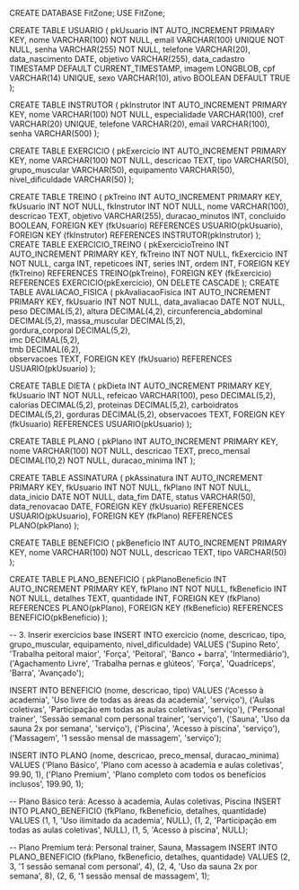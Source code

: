 CREATE DATABASE FitZone;
USE FitZone;

CREATE TABLE USUARIO (
    pkUsuario INT AUTO_INCREMENT PRIMARY KEY,
    nome VARCHAR(100) NOT NULL,
    email VARCHAR(100) UNIQUE NOT NULL,
    senha VARCHAR(255) NOT NULL,
    telefone VARCHAR(20),
    data_nascimento DATE,
    objetivo VARCHAR(255),
    data_cadastro TIMESTAMP DEFAULT CURRENT_TIMESTAMP,
    imagem LONGBLOB,
    cpf VARCHAR(14) UNIQUE,
    sexo VARCHAR(10),
    ativo BOOLEAN DEFAULT TRUE
);

CREATE TABLE INSTRUTOR (
    pkInstrutor INT AUTO_INCREMENT PRIMARY KEY,
    nome VARCHAR(100) NOT NULL,
    especialidade VARCHAR(100),
    cref VARCHAR(20) UNIQUE,
    telefone VARCHAR(20),
    email VARCHAR(100),
    senha VARCHAR(500)
);

CREATE TABLE EXERCICIO (
    pkExercicio INT AUTO_INCREMENT PRIMARY KEY,
    nome VARCHAR(100) NOT NULL,
    descricao TEXT,
    tipo VARCHAR(50),
    grupo_muscular VARCHAR(50),
    equipamento VARCHAR(50),
    nivel_dificuldade VARCHAR(50)
);



CREATE TABLE TREINO (
    pkTreino INT AUTO_INCREMENT PRIMARY KEY,
    fkUsuario INT NOT NULL,
    fkInstrutor INT NOT NULL,
    nome VARCHAR(100),
    descricao TEXT,
    objetivo VARCHAR(255),
    duracao_minutos INT,
    concluido BOOLEAN,
    FOREIGN KEY (fkUsuario) REFERENCES USUARIO(pkUsuario),
    FOREIGN KEY (fkInstrutor) REFERENCES INSTRUTOR(pkInstrutor)
);
CREATE TABLE EXERCICIO_TREINO (
    pkExercicioTreino INT AUTO_INCREMENT PRIMARY KEY,
    fkTreino INT NOT NULL,
    fkExercicio INT NOT NULL,
    carga INT,
    repeticoes INT,
    series INT,
    ordem INT,
    FOREIGN KEY (fkTreino) REFERENCES TREINO(pkTreino),
    FOREIGN KEY (fkExercicio) REFERENCES EXERCICIO(pkExercicio),
    ON DELETE CASCADE
);
CREATE TABLE AVALIACAO_FISICA (
    pkAvaliacaoFisica INT AUTO_INCREMENT PRIMARY KEY,
    fkUsuario INT NOT NULL,
    data_avaliacao DATE NOT NULL,
    peso DECIMAL(5,2),
    altura DECIMAL(4,2),
    circunferencia_abdominal DECIMAL(5,2),
    massa_muscular DECIMAL(5,2),      
    gordura_corporal DECIMAL(5,2),     
    imc DECIMAL(5,2),                  
    tmb DECIMAL(6,2),                 
    observacoes TEXT,
    FOREIGN KEY (fkUsuario) REFERENCES USUARIO(pkUsuario)
);

CREATE TABLE DIETA (
    pkDieta INT AUTO_INCREMENT PRIMARY KEY,
    fkUsuario INT NOT NULL,
    refeicao VARCHAR(100),
    peso DECIMAL(5,2),
    calorias DECIMAL(5,2),
    proteinas DECIMAL(5,2),
    carboidratos DECIMAL(5,2),
    gorduras DECIMAL(5,2),
    observacoes TEXT,
    FOREIGN KEY (fkUsuario) REFERENCES USUARIO(pkUsuario)
);

CREATE TABLE PLANO (
    pkPlano INT AUTO_INCREMENT PRIMARY KEY,
    nome VARCHAR(100) NOT NULL,
    descricao TEXT,
    preco_mensal DECIMAL(10,2) NOT NULL,
    duracao_minima INT
);

CREATE TABLE ASSINATURA (
    pkAssinatura INT AUTO_INCREMENT PRIMARY KEY,
    fkUsuario INT NOT NULL,
    fkPlano INT NOT NULL,
    data_inicio DATE NOT NULL,
    data_fim DATE,
    status VARCHAR(50),
    data_renovacao DATE,
    FOREIGN KEY (fkUsuario) REFERENCES USUARIO(pkUsuario),
    FOREIGN KEY (fkPlano) REFERENCES PLANO(pkPlano)
);

CREATE TABLE BENEFICIO (
    pkBeneficio INT AUTO_INCREMENT PRIMARY KEY,
    nome VARCHAR(100) NOT NULL,
    descricao TEXT,
    tipo VARCHAR(50)
);

CREATE TABLE PLANO_BENEFICIO (
    pkPlanoBeneficio INT AUTO_INCREMENT PRIMARY KEY,
    fkPlano INT NOT NULL,
    fkBeneficio INT NOT NULL,
    detalhes TEXT,
    quantidade INT,
    FOREIGN KEY (fkPlano) REFERENCES PLANO(pkPlano),
    FOREIGN KEY (fkBeneficio) REFERENCES BENEFICIO(pkBeneficio)
);

-- 3. Inserir exercícios base
INSERT INTO exercicio (nome, descricao, tipo, grupo_muscular, equipamento, nivel_dificuldade)
VALUES 
('Supino Reto', 'Trabalha peitoral maior', 'Força', 'Peitoral', 'Banco + barra', 'Intermediário'),
('Agachamento Livre', 'Trabalha pernas e glúteos', 'Força', 'Quadríceps', 'Barra', 'Avançado');

INSERT INTO BENEFICIO (nome, descricao, tipo) VALUES
('Acesso à academia', 'Uso livre de todas as áreas da academia', 'serviço'),
('Aulas coletivas', 'Participação em todas as aulas coletivas', 'serviço'),
('Personal trainer', 'Sessão semanal com personal trainer', 'serviço'),
('Sauna', 'Uso da sauna 2x por semana', 'serviço'),
('Piscina', 'Acesso à piscina', 'serviço'),
('Massagem', '1 sessão mensal de massagem', 'serviço');

INSERT INTO PLANO (nome, descricao, preco_mensal, duracao_minima) VALUES
('Plano Básico', 'Plano com acesso à academia e aulas coletivas', 99.90, 1),
('Plano Premium', 'Plano completo com todos os benefícios inclusos', 199.90, 1);

-- Plano Básico terá: Acesso à academia, Aulas coletivas, Piscina
INSERT INTO PLANO_BENEFICIO (fkPlano, fkBeneficio, detalhes, quantidade) VALUES
(1, 1, 'Uso ilimitado da academia', NULL),
(1, 2, 'Participação em todas as aulas coletivas', NULL),
(1, 5, 'Acesso à piscina', NULL);

-- Plano Premium terá: Personal trainer, Sauna, Massagem
INSERT INTO PLANO_BENEFICIO (fkPlano, fkBeneficio, detalhes, quantidade) VALUES
(2, 3, '1 sessão semanal com personal', 4),
(2, 4, 'Uso da sauna 2x por semana', 8),
(2, 6, '1 sessão mensal de massagem', 1);
